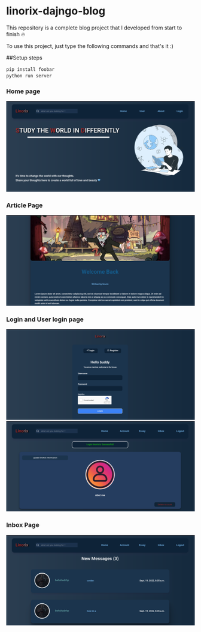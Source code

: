 # linorix-dajngo-blog

This repository is a complete blog project that I developed from start to finish :fire:

To use this project, just type the following commands and that's it :)

##Setup steps

```bash
pip install foobar
python run server
```

### Home page
<img src="/pages/home.png" alt="home" title="Home Page" style='text-align: center;'>

### Article Page
<img src="/pages/article.png" alt="article" title="article Page" style='text-align: center;'>

### Login and User login page
<img src="/pages/login.png" alt="home" title="Home Page" style='text-align: center;'>
<img src="/pages/login-user.png" alt="home" title="Home Page" style='text-align: center;'>

### Inbox Page
<img src="/pages/inbox.png" alt="home" title="Home Page" style='text-align: center;'>

```
